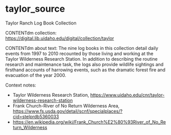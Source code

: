 # taylor_source

Taylor Ranch Log Book Collection

CONTENTdm collection: https://digital.lib.uidaho.edu/digital/collection/taylor

CONTENTdm about text: The nine log books in this collection detail daily events from 1997 to 2010 recounted by those living and working at the Taylor Wilderness Research Station. In addition to describing the routine research and maintenance task, the logs also provide wildlife sightings and firsthand accounts of harrowing events, such as the dramatic forest fire and evacuation of the year 2000.

Context notes:

- Taylor Wilderness Research Station, https://www.uidaho.edu/cnr/taylor-wilderness-research-station
- Frank Church-River of No Return Wilderness Area, https://www.fs.usda.gov/detail/scnf/specialplaces/?cid=stelprdb5360033
- https://en.wikipedia.org/wiki/Frank_Church%E2%80%93River_of_No_Return_Wilderness
